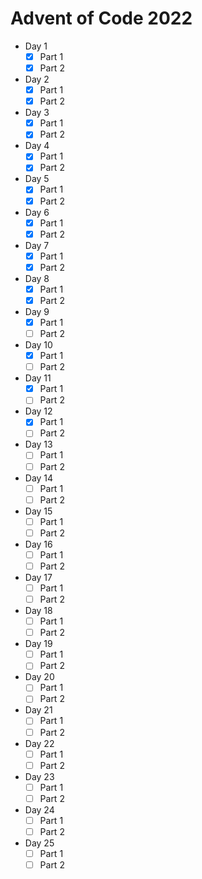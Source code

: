 # Advent of Code 2022
- Day 1
    - [x] Part 1
    - [x] Part 2
- Day 2
    - [x] Part 1
    - [x] Part 2
- Day 3
    - [x] Part 1
    - [x] Part 2
- Day 4
    - [x] Part 1
    - [x] Part 2
- Day 5
    - [x] Part 1
    - [x] Part 2
- Day 6
    - [x] Part 1
    - [x] Part 2
- Day 7
    - [x] Part 1
    - [x] Part 2
- Day 8
    - [x] Part 1
    - [x] Part 2
- Day 9
    - [x] Part 1
    - [ ] Part 2
- Day 10
    - [x] Part 1
    - [ ] Part 2
- Day 11
    - [x] Part 1
    - [ ] Part 2
- Day 12
    - [x] Part 1
    - [ ] Part 2
- Day 13
    - [ ] Part 1
    - [ ] Part 2
- Day 14
    - [ ] Part 1
    - [ ] Part 2
- Day 15
    - [ ] Part 1
    - [ ] Part 2
- Day 16
    - [ ] Part 1
    - [ ] Part 2
- Day 17
    - [ ] Part 1
    - [ ] Part 2
- Day 18
    - [ ] Part 1
    - [ ] Part 2
- Day 19
    - [ ] Part 1
    - [ ] Part 2
- Day 20
    - [ ] Part 1
    - [ ] Part 2
- Day 21
    - [ ] Part 1
    - [ ] Part 2
- Day 22
    - [ ] Part 1
    - [ ] Part 2
- Day 23
    - [ ] Part 1
    - [ ] Part 2
- Day 24
    - [ ] Part 1
    - [ ] Part 2
- Day 25
    - [ ] Part 1
    - [ ] Part 2
